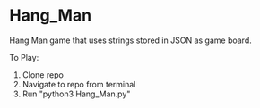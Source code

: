# Hang_Man
Hang Man game that uses strings stored in JSON as game board.

To Play:
1. Clone repo
2. Navigate to repo from terminal
3. Run "python3 Hang_Man.py"
